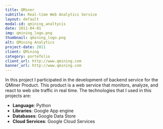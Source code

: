 ```yaml
---
title: QMiner
subtitle: Real-time Web Analytics Service
layout: default
modal-id: qmining_analtycis
date: 2011-04-01
img: qmining_logo.png
thumbnail: qmining_logo.png
alt: QMining Analytics
project-date: 2011
client: QMining
category: portefolio
client_url: http://www.qmining.com
banner_url: http://www.qmining.com
---
```


In this project I  participated in the development of backend service for the QMiner Product.
This product is a web service that monitors, analyze, and react to web site traffic in real time.
The technologies that I used in this projects are:

- **Language**: Python
- **Libraries**: Google App engine
- **Databases**:  Google Data Store
- **Cloud Services**: Google Cloud Services